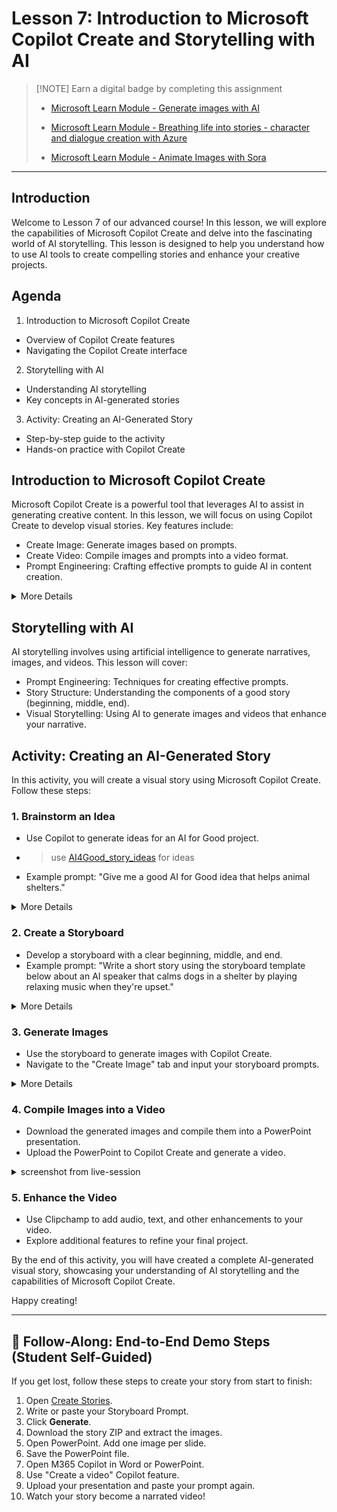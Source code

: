 # Lesson 7: Introduction to Microsoft Copilot Create and Storytelling with AI

> [!NOTE] Earn a digital badge by completing this assignment 
> 
> * [Microsoft Learn Module - Generate images with AI](https://learn.microsoft.com/en-us/training/modules/generate-images-azure-openai/?source=recommendations)
>
> * [Microsoft Learn Module - Breathing life into stories - character and dialogue creation with Azure](https://learn.microsoft.com/en-us/training/modules/breathing-life-into-stories/)
> 
> * [Microsoft Learn Module - Animate Images with Sora](https://learn.microsoft.com/en-us/training/modules/animate-impossible/?source=recommendations)

---

## Introduction
Welcome to Lesson 7 of our advanced course! In this lesson, we will explore the capabilities of Microsoft Copilot Create and delve into the fascinating world of AI storytelling. This lesson is designed to help you understand how to use AI tools to create compelling stories and enhance your creative projects.

## Agenda
1. Introduction to Microsoft Copilot Create
* Overview of Copilot Create features
* Navigating the Copilot Create interface
2. Storytelling with AI
* Understanding AI storytelling
* Key concepts in AI-generated stories
3. Activity: Creating an AI-Generated Story
* Step-by-step guide to the activity
* Hands-on practice with Copilot Create

## Introduction to Microsoft Copilot Create
Microsoft Copilot Create is a powerful tool that leverages AI to assist in generating creative content. In this lesson, we will focus on using Copilot Create to develop visual stories. Key features include:
* Create Image: Generate images based on prompts.
* Create Video: Compile images and prompts into a video format.
* Prompt Engineering: Crafting effective prompts to guide AI in content creation.

<details>
<summary>More Details</summary>

![Output](https://nfl24cdn.azureedge.net/nflblob/bsmp25/bsmp25_week3_STWAI/lesson7/msft_copilot_create_1.png)

</details>


## Storytelling with AI
AI storytelling involves using artificial intelligence to generate narratives, images, and videos. This lesson will cover:
* Prompt Engineering: Techniques for creating effective prompts.
* Story Structure: Understanding the components of a good story (beginning, middle, end).
* Visual Storytelling: Using AI to generate images and videos that enhance your narrative.

## Activity: Creating an AI-Generated Story
In this activity, you will create a visual story using Microsoft Copilot Create. Follow these steps:

### 1. Brainstorm an Idea
* Use Copilot to generate ideas for an AI for Good project.
* > use [AI4Good_story_ideas](/dev25/storytelling_with_ai/AI4Good_story_ideas.md) for ideas 
* Example prompt: "Give me a good AI for Good idea that helps animal shelters."

<details>
<summary>More Details</summary>

![Output](https://nfl24cdn.azureedge.net/nflblob/bsmp25/bsmp25_week3_STWAI/lesson7/dogs_demo_step01.png)
</details>

### 2. Create a Storyboard
* Develop a storyboard with a clear beginning, middle, and end.
* Example prompt: "Write a short story using the storyboard template below about an AI speaker that calms dogs in a shelter by playing relaxing music when they're upset."

<details>
<summary>More Details</summary>
<!-- tabs:start -->  

#### **1. Step 1**

> Generate a realistic action shot of a character in a setting.

![Output](https://nfl24cdn.azureedge.net/nflblob/bsmp25/bsmp25_week3_STWAI/lesson7/dogs_demo_step02_1.png)


#### **2. Example**

👀 Example Output (click to reveal)

![Output](https://nfl24cdn.azureedge.net/nflblob/bsmp25/bsmp25_week3_STWAI/lesson7/dogs_demo_step02_2.png)

#### **3. Generated Output**

👀 Example Output (click to reveal)


![Output](https://nfl24cdn.azureedge.net/nflblob/bsmp25/bsmp25_week3_STWAI/lesson7/dogs_demo_step02_3.png)

<!-- tabs:end -->
</details>

### 3. Generate Images
* Use the storyboard to generate images with Copilot Create.
* Navigate to the "Create Image" tab and input your storyboard prompts.

<details>
<summary>More Details</summary>

![Output](https://nfl24cdn.azureedge.net/nflblob/bsmp25/bsmp25_week3_STWAI/lesson7/dogs_demo_step03_1.png)
</details>

### 4. Compile Images into a Video
* Download the generated images and compile them into a PowerPoint presentation.
* Upload the PowerPoint to Copilot Create and generate a video.


<details>
<summary>screenshot from live-session</summary>


<!-- tabs:start -->  

#### **1. Create AI Video**

Use Copilot Create Video and reuse the Storyboard Prompt

![Output](https://nfl24cdn.azureedge.net/nflblob/bsmp25/bsmp25_week3_STWAI/lesson7/dogs_demo_step04_1.png)


#### **2. Edit video in ClipChamp**

![Output](https://nfl24cdn.azureedge.net/nflblob/bsmp25/bsmp25_week3_STWAI/lesson7/dogs_demo_step04_2.png)

#### **3. Export and Share video**

![Output](https://nfl24cdn.azureedge.net/nflblob/bsmp25/bsmp25_week3_STWAI/lesson7/dogs_demo_step04_3.png)

<!-- tabs:end -->
</details>

### 5. Enhance the Video
* Use Clipchamp to add audio, text, and other enhancements to your video.
* Explore additional features to refine your final project.

By the end of this activity, you will have created a complete AI-generated visual story, showcasing your understanding of AI storytelling and the capabilities of Microsoft Copilot Create.

Happy creating!

---

## 🔗 Follow-Along: End-to-End Demo Steps (Student Self-Guided)
If you get lost, follow these steps to create your story from start to finish:

1. Open [Create Stories](https://create.microsoft.com/stories).
2. Write or paste your Storyboard Prompt.
3. Click **Generate**.
4. Download the story ZIP and extract the images.
5. Open PowerPoint. Add one image per slide.
6. Save the PowerPoint file.
7. Open M365 Copilot in Word or PowerPoint.
8. Use "Create a video" Copilot feature.
9. Upload your presentation and paste your prompt again.
10. Watch your story become a narrated video!

